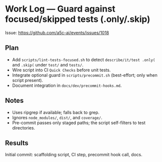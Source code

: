 # Work Log — Guard against focused/skipped tests (.only/.skip)

Issue: https://github.com/a5c-ai/events/issues/1018

## Plan

- Add `scripts/lint-tests-focused.sh` to detect `describe/it/test .only(` and `.skip(` under `test/` and `tests/`.
- Wire script into CI `Quick Checks` before unit tests.
- Integrate optional guard in `scripts/precommit.sh` (best-effort; only when script present).
- Document integration in `docs/dev/precommit-hooks.md`.

## Notes

- Uses ripgrep if available; falls back to grep.
- Ignores `node_modules/`, `dist/`, and `coverage/`.
- Pre-commit passes only staged paths; the script self-filters to test directories.

## Results

Initial commit: scaffolding script, CI step, precommit hook call, docs.
